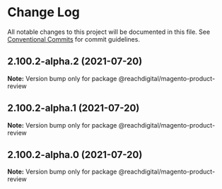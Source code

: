 # Change Log

All notable changes to this project will be documented in this file.
See [Conventional Commits](https://conventionalcommits.org) for commit guidelines.

## 2.100.2-alpha.2 (2021-07-20)

**Note:** Version bump only for package @reachdigital/magento-product-review





## 2.100.2-alpha.1 (2021-07-20)

**Note:** Version bump only for package @reachdigital/magento-product-review





## 2.100.2-alpha.0 (2021-07-20)

**Note:** Version bump only for package @reachdigital/magento-product-review
